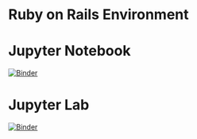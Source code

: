 # Ruby on Rails Environment



# Jupyter Notebook


[![Binder](https://mybinder.org/badge_logo.svg)](https://mybinder.org/v2/gh/imrankhan441/Ruby-on-Rails-Environment/master)



# Jupyter Lab


[![Binder](https://mybinder.org/badge_logo.svg)](https://mybinder.org/v2/gh/imrankhan441/Ruby-on-Rails-Environment/master?urlpath=lab)
